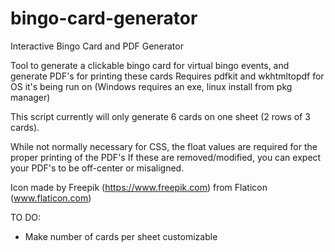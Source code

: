 # bingo-card-generator
Interactive Bingo Card and PDF Generator

Tool to generate a clickable bingo card for virtual bingo events, and generate PDF's for printing these cards
Requires pdfkit and wkhtmltopdf for OS it's being run on (Windows requires an exe, linux install from pkg manager)

This script currently will only generate 6 cards on one sheet (2 rows of 3 cards).

While not normally necessary for CSS, the float values are required for the proper printing of the PDF's
If these are removed/modified, you can expect your PDF's to be off-center or misaligned.

Icon made by Freepik (https://www.freepik.com) from Flaticon (www.flaticon.com)

TO DO:
- Make number of cards per sheet customizable
